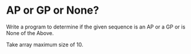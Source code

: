 # AP or GP or None?

Write a program to determine if the given sequence is an AP or a GP or is None of the Above. 

Take array maximum size of 10.
